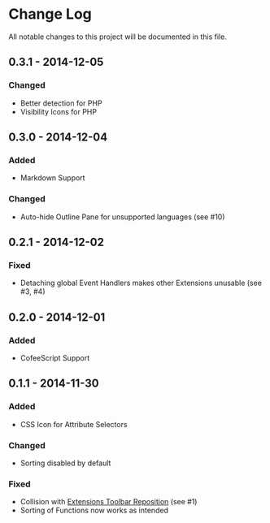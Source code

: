# Change Log
All notable changes to this project will be documented in this file.

## 0.3.1 - 2014-12-05
### Changed
- Better detection for PHP
- Visibility Icons for PHP

## 0.3.0 - 2014-12-04
### Added
- Markdown Support

### Changed
- Auto-hide Outline Pane for unsupported languages (see #10)

## 0.2.1 - 2014-12-02
### Fixed
- Detaching global Event Handlers makes other Extensions unusable (see #3, #4)

## 0.2.0 - 2014-12-01
### Added
- CofeeScript Support

## 0.1.1 - 2014-11-30
### Added
- CSS Icon for Attribute Selectors

### Changed
- Sorting disabled by default

### Fixed
- Collision with [Extensions Toolbar Reposition](https://github.com/dnbard/extensions-toolbar) (see #1)
- Sorting of Functions now works as intended
